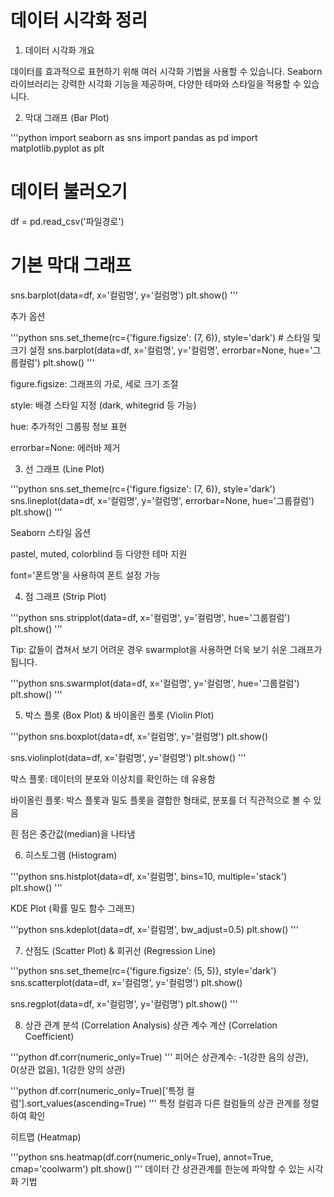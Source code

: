 # 데이터 시각화 정리

1. 데이터 시각화 개요

데이터를 효과적으로 표현하기 위해 여러 시각화 기법을 사용할 수 있습니다. Seaborn 라이브러리는 강력한 시각화 기능을 제공하며, 다양한 테마와 스타일을 적용할 수 있습니다.

2. 막대 그래프 (Bar Plot)

'''python
import seaborn as sns
import pandas as pd
import matplotlib.pyplot as plt

# 데이터 불러오기
df = pd.read_csv('파일경로')

# 기본 막대 그래프
sns.barplot(data=df, x='컬럼명', y='컬럼명')
plt.show()
'''

추가 옵션

'''python
sns.set_theme(rc={'figure.figsize': (7, 6)}, style='dark')  # 스타일 및 크기 설정
sns.barplot(data=df, x='컬럼명', y='컬럼명', errorbar=None, hue='그룹컬럼')
plt.show()
'''

figure.figsize: 그래프의 가로, 세로 크기 조절

style: 배경 스타일 지정 (dark, whitegrid 등 가능)

hue: 추가적인 그룹핑 정보 표현

errorbar=None: 에러바 제거

3. 선 그래프 (Line Plot)

'''python
sns.set_theme(rc={'figure.figsize': (7, 6)}, style='dark')
sns.lineplot(data=df, x='컬럼명', y='컬럼명', errorbar=None, hue='그룹컬럼')
plt.show()
'''

Seaborn 스타일 옵션

pastel, muted, colorblind 등 다양한 테마 지원

font='폰트명'을 사용하여 폰트 설정 가능

4. 점 그래프 (Strip Plot)

'''python
sns.stripplot(data=df, x='컬럼명', y='컬럼명', hue='그룹컬럼')
plt.show()
'''

Tip: 값들이 겹쳐서 보기 어려운 경우 swarmplot을 사용하면 더욱 보기 쉬운 그래프가 됩니다.

'''python
sns.swarmplot(data=df, x='컬럼명', y='컬럼명', hue='그룹컬럼')
plt.show()
'''

5. 박스 플롯 (Box Plot) & 바이올린 플롯 (Violin Plot)

'''python
sns.boxplot(data=df, x='컬럼명', y='컬럼명')
plt.show()

sns.violinplot(data=df, x='컬럼명', y='컬럼명')
plt.show()
'''

박스 플롯: 데이터의 분포와 이상치를 확인하는 데 유용함

바이올린 플롯: 박스 플롯과 밀도 플롯을 결합한 형태로, 분포를 더 직관적으로 볼 수 있음

흰 점은 중간값(median)을 나타냄

6. 히스토그램 (Histogram)

'''python
sns.histplot(data=df, x='컬럼명', bins=10, multiple='stack')
plt.show()
'''

KDE Plot (확률 밀도 함수 그래프)

'''python
sns.kdeplot(data=df, x='컬럼명', bw_adjust=0.5)
plt.show()
'''

7. 산점도 (Scatter Plot) & 회귀선 (Regression Line)

'''python
sns.set_theme(rc={'figure.figsize': (5, 5)}, style='dark')
sns.scatterplot(data=df, x='컬럼명', y='컬럼명')
plt.show()

sns.regplot(data=df, x='컬럼명', y='컬럼명')
plt.show()
'''

8. 상관 관계 분석 (Correlation Analysis)
상관 계수 계산 (Correlation Coefficient)

'''python
df.corr(numeric_only=True)
'''
피어슨 상관계수: -1(강한 음의 상관), 0(상관 없음), 1(강한 양의 상관)

'''python
df.corr(numeric_only=True)['특정 컬럼'].sort_values(ascending=True)
'''
특정 컬럼과 다른 컬럼들의 상관 관계를 정렬하여 확인

히트맵 (Heatmap)

'''python
sns.heatmap(df.corr(numeric_only=True), annot=True, cmap='coolwarm')
plt.show()
'''
데이터 간 상관관계를 한눈에 파악할 수 있는 시각화 기법